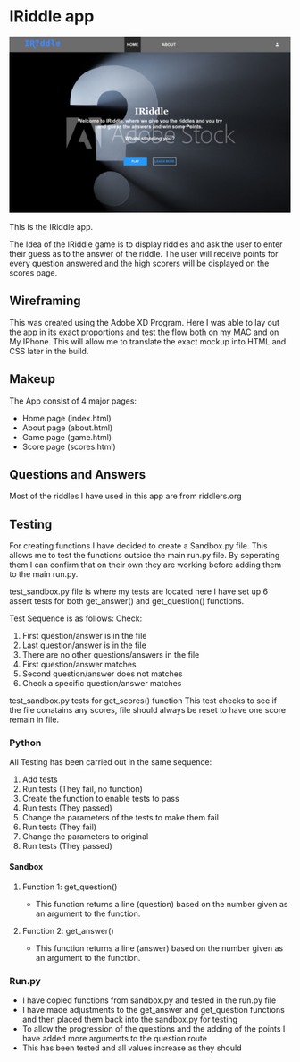 # IRiddle app
![alt text](https://github.com/SlashD9/PracticalPython/blob/master/Wireframe-XD/Home.jpg?raw=true "IRiddle")

This is the IRiddle app.

The Idea of the IRiddle game is to display riddles and ask the user to enter their guess as to the answer of the riddle.
The user will receive points for every question answered and the high scorers will be displayed on the scores page.

## Wireframing
This was created using the Adobe XD Program.
Here I was able to lay out the app in its exact proportions and
test the flow both on my MAC and on My IPhone.
This will allow me to translate the exact mockup into HTML and CSS later in the build.

## Makeup
The App consist of 4 major pages: 

* Home page (index.html)
* About page (about.html)
* Game page (game.html)
* Score page (scores.html)

## Questions and Answers
Most of the riddles I have used in this app are from riddlers.org

## Testing

For creating functions I have decided to create a Sandbox.py file. This allows 
me to test the functions outside the main run.py file.
By seperating them I can confirm that on their own they are working before adding 
them to the main run.py.

test_sandbox.py file is where my tests are located here I have set up 6 assert 
tests for both get_answer() and get_question() functions.

Test Sequence is as follows:
Check:
1. First question/answer is in the file
2. Last question/answer is in the file
3. There are no other questions/answers in the file
4. First question/answer matches
5. Second question/answer does not matches
6. Check a specific question/answer matches


test_sandbox.py tests for get_scores() function
This test checks to see if the file conatains any scores, file should always
be reset to have one score remain in file.

### Python

All Testing has been carried out in the same sequence:
1. Add tests
2. Run tests (They fail, no function)
3. Create the function to enable tests to pass
4. Run tests (They passed)
5. Change the parameters of the tests to make them fail
6. Run tests (They fail)
7. Change the parameters to original
8. Run tests (They passed)

#### Sandbox
1. Function 1: get_question()
    * This function returns a line (question) based on the number given as an argument to the function.

2. Function 2: get_answer()
    * This function returns a line (answer) based on the number given as an argument to the function.


### Run.py
* I have copied functions from sandbox.py and tested in the run.py file
* I have made adjustments to the get_answer and get_question functions and then placed them back into the sandbox.py for testing
* To allow the progression of the questions and the adding of the points I have added more arguments to the question route
* This has been tested and all values increase as they should